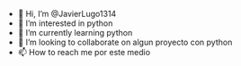 - 👋 Hi, I’m @JavierLugo1314
- 👀 I’m interested in  python
- 🌱 I’m currently learning python
- 💞️ I’m looking to collaborate on  algun proyecto con python
- 📫 How to reach me  por este medio

<!---
JavierLugo1314/JavierLugo1314 is a ✨ special ✨ repository because its `README.md` (this file) appears on your GitHub profile.
You can click the Preview link to take a look at your changes.
--->
